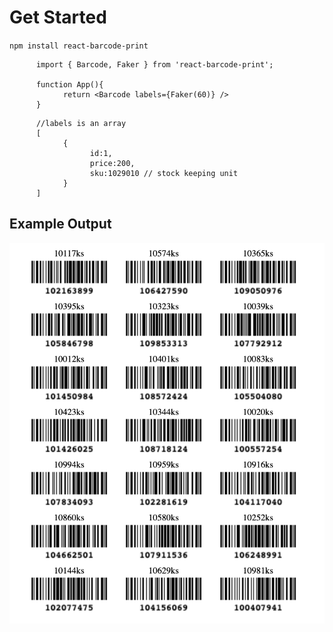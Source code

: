 # Get Started

`
      npm install react-barcode-print
`

```
      import { Barcode, Faker } from 'react-barcode-print';

      function App(){
            return <Barcode labels={Faker(60)} />
      }
```
  
```
      //labels is an array 
      [
            {
                  id:1,
                  price:200,
                  sku:1029010 // stock keeping unit
            }
      ]
```

## Example Output
![Output](https://raw.githubusercontent.com/channyeintun/react-barcode-print/main/images/barcode.png)